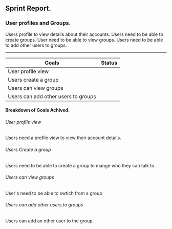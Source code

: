 ## Sprint Report.
### User profiles and Groups.
Users profile to view details about their accounts.
Users need to be able to create groups.
User need to be able to view groups.
Users need to be able to add other users to groups.

---

| Goals | Status
| ---------------- | -- |
| User profile view |   |
| Users create a group |  |
| Users can view groups |  |
| Users can add other users to groups ||

#### Breakdown of Goals Achived.

###### User profile view
Users need a profile view to view their account details.

###### Users Create a group
Users need to be able to create a group to mange who they can talk to.

###### Users can view groups
User's need to be able to swtich from a group

###### Users can add other users to groups
Users can add an other user to the group. 
